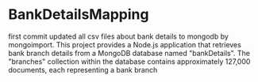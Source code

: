 # BankDetailsMapping
first commit updated all csv files about bank details to mongodb by mongoimport.
This project provides a Node.js application that retrieves bank branch details from a MongoDB database named "bankDetails". The "branches" collection within the database contains approximately 127,000 documents, each representing a bank branch
